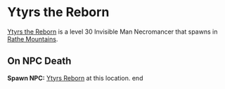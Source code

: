 # Ytyrs the Reborn



[Ytyrs the Reborn](/npc/50340) is a level 30 Invisible Man Necromancer that spawns in [Rathe Mountains](/zone/50).



## On NPC Death

**Spawn NPC:**  [Ytyrs Reborn](/npc/50353) at this location.
end